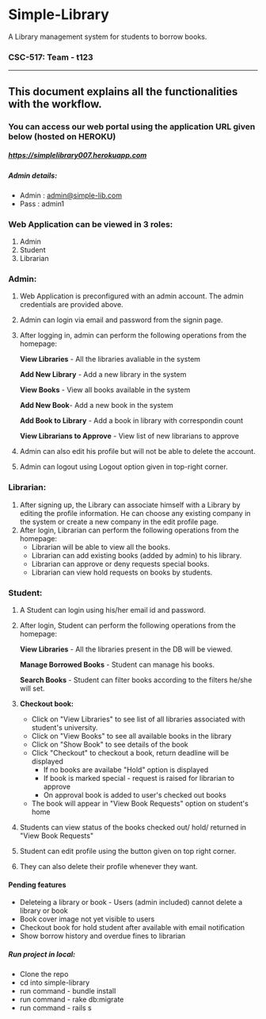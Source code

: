 # Simple-Library

A Library management system for students to borrow books.

### CSC-517: Team - t123
<hr>

## This document explains all the functionalities with the workflow. 

### You can access our web portal using the application URL given below (hosted on HEROKU)

##### https://simplelibrary007.herokuapp.com

  
##### Admin details:
  - Admin : admin@simple-lib.com
  - Pass  : admin1

### Web Application can be viewed in 3 roles:
1. Admin
2. Student
3. Librarian


### Admin:

1. Web Application is preconfigured with an admin account. The admin credentials are provided above.
2. Admin can login via email and password from the signin page.
3. After logging in, admin can perform the following operations from the homepage:
	
	**View Libraries** - All the libraries avaliable in the system
  
	**Add New Library** - Add a new library in the system
	
	**View Books** - View all books available in the system
	
	**Add New Book**- Add a new book in the system
	
	**Add Book to Library** - Add a book in library with correspondin count
	
	**View Librarians to Approve** - View list of new librarians to approve
	
4.	Admin can also edit his profile but will not be able to delete the account.
5.	Admin can logout using Logout option given in top-right corner.



### Librarian:

1.	After signing up, the Library can associate himself with a Library by editing the profile information. He can choose any existing company in the system or create a new company in the edit profile page.
2.	After login, Librarian can perform the following operations from the homepage:
	- Librarian will be able to view all the books.
  	- Librarian can add existing books (added by admin) to his library.
  	- Librarian can approve or deny requests special books.
  	- Librarian can view hold requests on books by students. 



### Student:

1. 	A Student can login using his/her email id and password.
2.	After login, Student can perform the following operations from the homepage:
	
	**View Libraries** - All the libraries present in the DB will be viewed.
	
	**Manage Borrowed Books** - Student can manage his books.
	
	**Search Books** - Student can filter books according to the filters he/she will set.
3. 	**Checkout book:** 
	- Click on "View Libraries" to see list of all libraries associated with student's university.
	- Click on "View Books" to see all available books in the library
	- Click on "Show Book" to see details of the book
	- Click "Checkout" to checkout a book, return deadline will be displayed
		- If no books are availabe "Hold" option is displayed
		- If book is marked special - request is raised for librarian to approve
		- On approval book is added to user's checked out books
	- The book will appear in "View Book Requests" option on student's home
4.	Students can view status of the books checked out/ hold/ returned in "View Book Requests"		
5.	Student can edit profile using the button given on top right corner.
6.	They can also delete their profile whenever they want.

#### Pending features
- Deleteing a library or book - Users (admin included) cannot delete a library or book
- Book cover image not yet visible to users
- Checkout book for hold student after available with email notification
- Show borrow history and overdue fines to librarian

##### Run project in local:
  - Clone the repo
  - cd into simple-library
  - run command - bundle install
  - run command - rake db:migrate
  - run command - rails s
